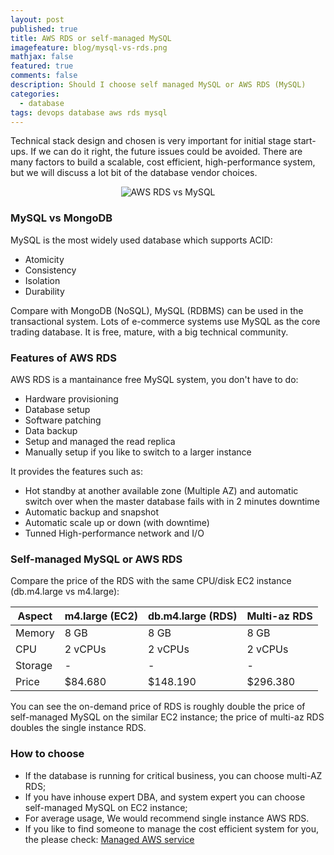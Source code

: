 ```yaml
---
layout: post
published: true
title: AWS RDS or self-managed MySQL
imagefeature: blog/mysql-vs-rds.png
mathjax: false
featured: true
comments: false
description: Should I choose self managed MySQL or AWS RDS (MySQL)
categories: 
  - database
tags: devops database aws rds mysql
---
```


Technical stack design and chosen is very important for initial stage start-ups. If we can do it right, the future issues could be avoided. There are many factors to build a scalable, cost efficient, high-performance system, but we will discuss a lot bit of the database vendor choices.

<p style="text-align: center;"><img src="https://www.devopszen.com/images/blog/mysql-vs-rds.png" alt="AWS RDS vs MySQL"/></p>

### MySQL vs MongoDB

MySQL is the most widely used database which supports ACID:

* Atomicity
* Consistency
* Isolation
* Durability

Compare with MongoDB (NoSQL), MySQL (RDBMS) can be used in the transactional system. Lots of e-commerce systems use MySQL as the core trading database. It is free, mature, with a big technical community.

### Features of AWS RDS

AWS RDS is a mantainance free MySQL system, you don't have to do:

* Hardware provisioning
* Database setup
* Software patching
* Data backup
* Setup and managed the read replica
* Manually setup if you like to switch to a larger instance

It provides the features such as:

* Hot standby at another available zone (Multiple AZ) and automatic switch over when the master database fails with in 2 minutes downtime
* Automatic backup and snapshot
* Automatic scale up or down (with downtime)
* Tunned High-performance network and I/O 

### Self-managed MySQL or AWS RDS

Compare the price of the RDS with the same CPU/disk EC2 instance (db.m4.large vs m4.large):

Aspect          | m4.large (EC2)| db.m4.large (RDS)| Multi-az RDS    |
--------------- | ------------- | ---------------- | --------------- |
Memory          | 8 GB          | 8 GB             | 8 GB            |
CPU             | 2 vCPUs       | 2 vCPUs          | 2 vCPUs         |
Storage         | -             | -                | -               |
Price           | $84.680       | $148.190         | $296.380        |

You can see the on-demand price of RDS is roughly double the price of self-managed MySQL on the similar EC2 instance; the price of multi-az RDS doubles the single instance RDS.

### How to choose

* If the database is running for critical business, you can choose multi-AZ RDS;
* If you have inhouse expert DBA, and system expert you can choose self-managed MySQL on EC2 instance;
* For average usage, We would recommend single instance AWS RDS.
* If you like to find someone to manage the cost efficient system for you, the please check: <a href="https://www.transfon.com/services/managed-service">Managed AWS service</a>
